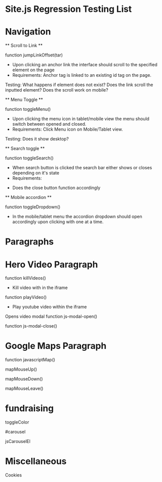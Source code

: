 # Site.js Regression Testing List

# Navigation


** Scroll to Link **

function jumpLinkOffset(tar)

* Upon clicking an anchor link the interface should scroll to the specified element on the page
* Requirements: Anchor tag is linked to an existing id tag on the page.

Testing:
What happens if element does not exist?
Does the link scroll the inputted element?
Does the scroll work on mobile?

** Menu Toggle **

function toggleMenu()

* Upon clicking the menu icon in tablet/mobile view the menu should switch between opened and closed.
* Requirements: Click Menu icon on Mobile/Tablet view.

Testing:
Does it show desktop?


** Search toggle **

function toggleSearch()

* When search button is clicked the search bar either shows or closes depending on it's state
* Requirements:

- Does the close button function accordingly

** Mobile accordion **

function toggleDropdown()

* In the mobile/tablet menu the accordion dropdown should open accordingly upon clicking with one at a time.



# Paragraphs

# Hero Video Paragraph

function killVideos()

* Kill video with in the iframe

function playVideo()

* Play youtube video within the iframe


Opens video modal
function js-modal-open()

function js-modal-close()

# Google Maps Paragraph

function javascriptMap()

mapMouseUp()

mapMouseDown()

mapMouseLeave()

# fundraising

toggleColor

#carousel

jsCarouselEl


# Miscellaneous

Cookies
